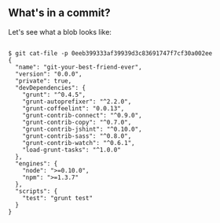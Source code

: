 ## What's in a commit?

Let's see what a blob looks like:

<pre><code data-trim data-noescape>
$ <span class="fragment">git cat-file -p 0eeb399333af39939d3c83691747f7cf30a002ee</span>
<span class="fragment">{
  "name": "git-your-best-friend-ever",
  "version": "0.0.0",
  "private": true,
  "devDependencies": {
    "grunt": "^0.4.5",
    "grunt-autoprefixer": "^2.2.0",
    "grunt-coffeelint": "0.0.13",
    "grunt-contrib-connect": "^0.9.0",
    "grunt-contrib-copy": "^0.7.0",
    "grunt-contrib-jshint": "^0.10.0",
    "grunt-contrib-sass": "^0.8.0",
    "grunt-contrib-watch": "^0.6.1",
    "load-grunt-tasks": "^1.0.0"
  },
  "engines": {
    "node": ">=0.10.0",
    "npm": ">=1.3.7"
  },
  "scripts": {
    "test": "grunt test"
  }
}</span>
</code></pre>

